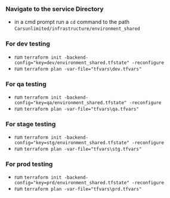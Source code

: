 ### Navigate to the service Directory
- in a cmd prompt run a `cd` command to the path `Carsunlimited/infrastructure/environment_shared`

### For dev testing
- run `terraform init -backend-config="key=dev/environment_shared.tfstate" -reconfigure`
- run `terraform plan -var-file="tfvars\dev.tfvars"`

### For qa testing
- run `terraform init -backend-config="key=qa/environment_shared.tfstate" -reconfigure` 
- run `terraform plan -var-file="tfvars\qa.tfvars"`

### For stage testing
- run `terraform init -backend-config="key=stg/environment_shared.tfstate" -reconfigure` 
- run `terraform plan -var-file="tfvars\stg.tfvars"`

### For prod testing
- run `terraform init -backend-config="key=prd/environment_shared.tfstate" -reconfigure`
- run `terraform plan -var-file="tfvars\prd.tfvars"`